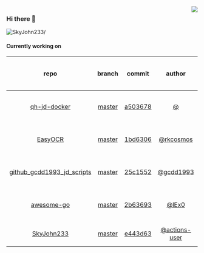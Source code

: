 <img align="right" src="https://github-readme-stats.vercel.app/api?username=SkyJohn233&show_icons=true&hide_title=true&theme=dark" />

### Hi there 👋



<p align="left"> <img src=https://komarev.com/ghpvc/?username=SkyJohn233 alt=SkyJohn233/> </p>


<!--
**yzs981130/yzs981130** is a ✨ _special_ ✨ repository because its `README.md` (this file) appears on your GitHub profile.

Here are some ideas to get you started:

- 🔭 I’m currently working on ...
- 🌱 I’m currently learning ...
- 👯 I’m looking to collaborate on ...
- 🤔 I’m looking for help with ...
- 💬 Ask me about ...
- 📫 How to reach me: ...
- 😄 Pronouns: ...
- ⚡ Fun fact: ...
-->

#### Currently working on


| repo | branch | commit | author | time since last update | language |
|:---:|:---:|:---:|:---:|:---:|:---:|
| [qh-jd-docker](https://github.com/SkyJohn233/qh-jd-docker) | [master](https://github.com/SkyJohn233/qh-jd-docker/tree/master) |[a503678](https://github.com/SkyJohn233/qh-jd-docker/commit/a50367854de63eb799e984f01df57c30ca2efdc0) | [@]() |534 hours 30 minutes | ![](https://img.shields.io/badge/language-JavaScript-default.svg?style=flat-square)|
| [EasyOCR](https://github.com/SkyJohn233/EasyOCR) | [master](https://github.com/SkyJohn233/EasyOCR/tree/master) |[1bd6306](https://github.com/SkyJohn233/EasyOCR/commit/1bd6306d949c70dc1460a6d57f10ada05e8fda03) | [@rkcosmos](https://github.com/rkcosmos) |1350 hours 57 minutes | ![](https://img.shields.io/badge/language-Python-default.svg?style=flat-square)|
| [github_gcdd1993_jd_scripts](https://github.com/SkyJohn233/github_gcdd1993_jd_scripts) | [master](https://github.com/SkyJohn233/github_gcdd1993_jd_scripts/tree/master) |[25c1552](https://github.com/SkyJohn233/github_gcdd1993_jd_scripts/commit/25c15522946ccadd9d7b0e2ab9d57fde5175bde6) | [@gcdd1993](https://github.com/gcdd1993) |1430 hours 41 minutes | ![](https://img.shields.io/badge/language-JavaScript-default.svg?style=flat-square)|
| [awesome-go](https://github.com/SkyJohn233/awesome-go) | [master](https://github.com/SkyJohn233/awesome-go/tree/master) |[2b63693](https://github.com/SkyJohn233/awesome-go/commit/2b63693fde31cf8f4b997d06e5e7d7160975adb6) | [@lEx0](https://github.com/lEx0) |1478 hours 45 minutes | ![](https://img.shields.io/badge/language-Go-default.svg?style=flat-square)|
| [SkyJohn233](https://github.com/SkyJohn233/SkyJohn233) | [master](https://github.com/SkyJohn233/SkyJohn233/tree/master) |[e443d63](https://github.com/SkyJohn233/SkyJohn233/commit/e443d63f783fe3806a6e05d9d7954103b6e02085) | [@actions-user](https://github.com/actions-user) |0 hours 28 minutes | ![](https://img.shields.io/badge/language-Go-default.svg?style=flat-square)|
